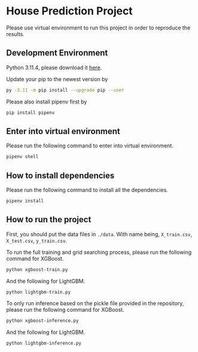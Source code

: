 # House Prediction Project

Please use virtual environment to run this project in order to reproduce the results.

## Development Environment
Python 3.11.4, please download it [here](https://www.python.org/downloads/release/python-3114/).

Update your pip to the newest version by
```bash
py -3.11 -m pip install --upgrade pip --user
```

Please also install pipenv first by
```bash
pip install pipenv
```

## Enter into virtual environment

Please run the following command to enter into virtual environment.
```bash
pipenv shell
```
## How to install dependencies

Please run the following command to install all the dependencies.

```bash
pipenv install
```

## How to run the project

First, you should put the data files in `./data`. With name being, `X_train.csv`, `X_test.csv`, `y_train.csv`.

To run the full training and grid searching process, please run the following command for XGBoost.

```bash
python xgboost-train.py
```

And the following for LightGBM.

```bash
python lightgbm-train.py
```

To only run inference based on the pickle file provided in the repository, please run the following command for XGBoost.

```bash
python xgboost-inference.py
```

And the following for LightGBM.

```bash
python lightgbm-inference.py
```
